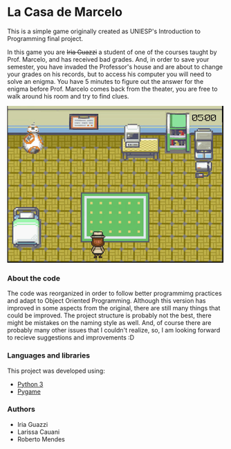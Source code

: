 # La Casa de Marcelo
This is a simple game originally created as UNIESP's Introduction to Programming final project. 

In this game you are ~~Iria Guazzi~~ a student of one of the courses taught by Prof. Marcelo, and has received bad grades. And, in order to save your semester, you have invaded the Professor's house and are about to change your grades on his records, but to access his computer you will need to solve an enigma. You have 5 minutes to figure out the answer for the enigma before Prof. Marcelo comes back from the theater, you are free to walk around his room and try to find clues.

![[gameplay]()](images/others/la-casa.gif "game demonstration")

### About the code
The code was reorganized in order to follow better programmimg practices and adapt to Object Oriented Programming. Although this version has improved in some aspects from the original, there are still many things that could be improved. The project structure is probably not the best, there might be mistakes on the naming style as well. And, of course there are probably many other issues that I couldn't realize, so, I am looking forward to recieve suggestions and improvements :D

### Languages and libraries
This project was developed using:
- [Python 3](https://www.python.org/downloads/)
- [Pygame](https://www.pygame.org/wiki/GettingStarted)

### Authors
- Iria Guazzi
- Larissa Cauani
- Roberto Mendes
